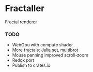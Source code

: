 # Fractaller

Fractal renderer

### TODO

- WebGpu with compute shader
- More fractals: Julia set, multibrot
- Mouse panning improved scroll-zoom
- Redox port
- Publish to crates.io
